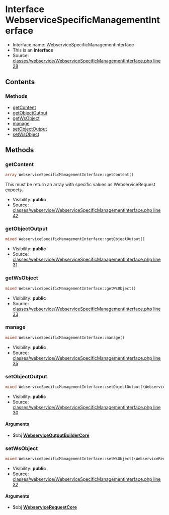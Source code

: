 Interface WebserviceSpecificManagementInterface
=========================





* Interface name: WebserviceSpecificManagementInterface
* This is an **interface**
* Source: [classes/webservice/WebserviceSpecificManagementInterface.php line 28](https://github.com/PrestaShop/PrestaShop/blob/1.5.0.2/classes/webservice/WebserviceSpecificManagementInterface.php#L28)

Contents
--------



### Methods

* [getContent](#method-getContent)
* [getObjectOutput](#method-getObjectOutput)
* [getWsObject](#method-getWsObject)
* [manage](#method-manage)
* [setObjectOutput](#method-setObjectOutput)
* [setWsObject](#method-setWsObject)






Methods
-------


### <a name="method-getContent"></a>getContent

```php
array WebserviceSpecificManagementInterface::getContent()
```

This must be return an array with specific values as WebserviceRequest expects.



* Visibility: **public**
* Source: [classes/webservice/WebserviceSpecificManagementInterface.php line 42](https://github.com/PrestaShop/PrestaShop/blob/1.5.0.2/classes/webservice/WebserviceSpecificManagementInterface.php#L42)




### <a name="method-getObjectOutput"></a>getObjectOutput

```php
mixed WebserviceSpecificManagementInterface::getObjectOutput()
```





* Visibility: **public**
* Source: [classes/webservice/WebserviceSpecificManagementInterface.php line 31](https://github.com/PrestaShop/PrestaShop/blob/1.5.0.2/classes/webservice/WebserviceSpecificManagementInterface.php#L31)




### <a name="method-getWsObject"></a>getWsObject

```php
mixed WebserviceSpecificManagementInterface::getWsObject()
```





* Visibility: **public**
* Source: [classes/webservice/WebserviceSpecificManagementInterface.php line 33](https://github.com/PrestaShop/PrestaShop/blob/1.5.0.2/classes/webservice/WebserviceSpecificManagementInterface.php#L33)




### <a name="method-manage"></a>manage

```php
mixed WebserviceSpecificManagementInterface::manage()
```





* Visibility: **public**
* Source: [classes/webservice/WebserviceSpecificManagementInterface.php line 35](https://github.com/PrestaShop/PrestaShop/blob/1.5.0.2/classes/webservice/WebserviceSpecificManagementInterface.php#L35)




### <a name="method-setObjectOutput"></a>setObjectOutput

```php
mixed WebserviceSpecificManagementInterface::setObjectOutput(\WebserviceOutputBuilderCore $obj)
```





* Visibility: **public**
* Source: [classes/webservice/WebserviceSpecificManagementInterface.php line 30](https://github.com/PrestaShop/PrestaShop/blob/1.5.0.2/classes/webservice/WebserviceSpecificManagementInterface.php#L30)


#### Arguments
* $obj **[WebserviceOutputBuilderCore](class.WebserviceOutputBuilderCore.md)**



### <a name="method-setWsObject"></a>setWsObject

```php
mixed WebserviceSpecificManagementInterface::setWsObject(\WebserviceRequestCore $obj)
```





* Visibility: **public**
* Source: [classes/webservice/WebserviceSpecificManagementInterface.php line 32](https://github.com/PrestaShop/PrestaShop/blob/1.5.0.2/classes/webservice/WebserviceSpecificManagementInterface.php#L32)


#### Arguments
* $obj **[WebserviceRequestCore](class.WebserviceRequestCore.md)**


